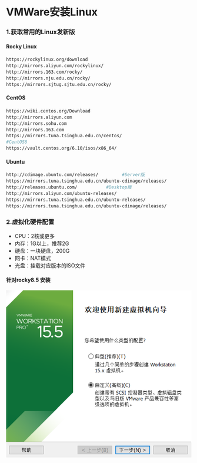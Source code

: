 # VMWare安装Linux

### 1.获取常用的Linux发新版

#### Rocky Linux
```bash
https://rockylinux.org/download
http://mirrors.aliyun.com/rockylinux/
http://mirrors.163.com/rocky/
http://mirrors.nju.edu.cn/rocky/
https://mirrors.sjtug.sjtu.edu.cn/rocky/
```

#### CentOS
```bash
https://wiki.centos.org/Download
http://mirrors.aliyun.com
http://mirrors.sohu.com
http://mirrors.163.com
https://mirrors.tuna.tsinghua.edu.cn/centos/
#CentOS6
https://vault.centos.org/6.10/isos/x86_64/
```

#### Ubuntu
```bash
http://cdimage.ubuntu.com/releases/         #Server版
https://mirrors.tuna.tsinghua.edu.cn/ubuntu-cdimage/releases/
http://releases.ubuntu.com/           #Desktop版
http://mirrors.aliyun.com/ubuntu-releases/
https://mirrors.tuna.tsinghua.edu.cn/ubuntu-releases/
https://mirrors.tuna.tsinghua.edu.cn/ubuntu-cdimage/releases/

```

### 2.虚拟化硬件配置
* CPU：2核或更多
* 内存：1G以上，推荐2G
* 硬盘：一块硬盘，200G
* 网卡：NAT模式
* 光盘：挂载对应版本的ISO文件

#### 针对rocky8.5 安装

<img src="../images/create_linux_01.png" />